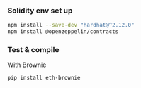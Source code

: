 ### Solidity env set up
```bash
npm install --save-dev "hardhat@^2.12.0"
npm install @openzeppelin/contracts
```

### Test & compile
With Brownie
```bash
pip install eth-brownie
```